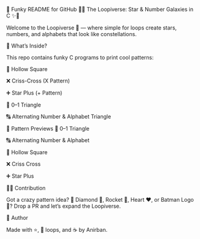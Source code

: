 🌟 Funky README for GitHub
🚀✨ The Loopiverse: Star & Number Galaxies in C ✨🚀

Welcome to the Loopiverse 🌌 — where simple for loops create stars, numbers, and alphabets that look like constellations.

🎯 What’s Inside?

This repo contains funky C programs to print cool patterns:

🔳 Hollow Square

❌ Criss-Cross (X Pattern)

➕ Star Plus (+ Pattern)

🔢 0–1 Triangle

🔠 Alternating Number & Alphabet Triangle

📸 Pattern Previews
🔢 0–1 Triangle


🔠 Alternating Number & Alphabet


🔳 Hollow Square


❌ Criss Cross


➕ Star Plus

🧑‍💻 Contribution

Got a crazy pattern idea? 🤯
Diamond 💎, Rocket 🚀, Heart ❤️, or Batman Logo 🦇?
Drop a PR and let’s expand the Loopiverse.

🎉 Author

Made with ⭐, 🔄 loops, and ☕ by Anirban.
